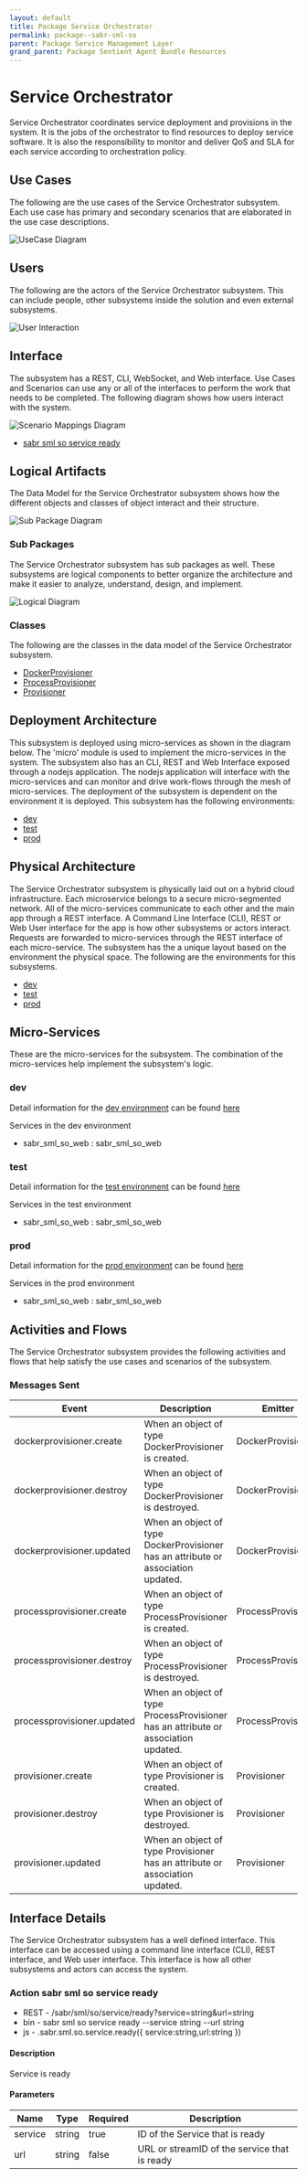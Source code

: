 ```yaml
---
layout: default
title: Package Service Orchestrator
permalink: package--sabr-sml-so
parent: Package Service Management Layer
grand_parent: Package Sentient Agent Bundle Resources
---
```


# Service Orchestrator

Service Orchestrator coordinates service deployment and provisions in the system. It is the jobs of the orchestrator to find resources to deploy service software. It is also the responsibility to monitor and deliver QoS and SLA for each service according to orchestration policy.



## Use Cases

The following are the use cases of the Service Orchestrator subsystem. Each use case has primary and secondary scenarios
that are elaborated in the use case descriptions.



![UseCase Diagram](./usecases.png)

## Users

The following are the actors of the Service Orchestrator subsystem. This can include people, other subsystems
inside the solution and even external subsystems.



![User Interaction](./userinteraction.png)

## Interface

The subsystem has a REST, CLI, WebSocket, and Web interface. Use Cases and Scenarios can use any or all
of the interfaces to perform the work that needs to be completed. The following  diagram shows how
users interact with the system.

![Scenario Mappings Diagram](./scenariomapping.png)

* [ sabr sml so service ready](#action--sabr-sml-so-service-ready)


## Logical Artifacts

The Data Model for the  Service Orchestrator subsystem shows how the different objects and classes of object interact
and their structure.

![Sub Package Diagram](./subpackage.png)

### Sub Packages

The Service Orchestrator subsystem has sub packages as well. These subsystems are logical components to better
organize the architecture and make it easier to analyze, understand, design, and implement.



![Logical Diagram](./logical.png)

### Classes

The following are the classes in the data model of the Service Orchestrator subsystem.

* [DockerProvisioner](class-DockerProvisioner)
* [ProcessProvisioner](class-ProcessProvisioner)
* [Provisioner](class-Provisioner)



## Deployment Architecture

This subsystem is deployed using micro-services as shown in the diagram below. The 'micro' module is
used to implement the micro-services in the system. The subsystem also has an CLI, REST and Web Interface
exposed through a nodejs application. The nodejs application will interface with the micro-services and
can monitor and drive work-flows through the mesh of micro-services. The deployment of the subsystem is
dependent on the environment it is deployed. This subsystem has the following environments:
* [dev](environment--sabr-sml-so-dev)
* [test](environment--sabr-sml-so-test)
* [prod](environment--sabr-sml-so-prod)



## Physical Architecture

The Service Orchestrator subsystem is physically laid out on a hybrid cloud infrastructure. Each microservice belongs
to a secure micro-segmented network. All of the micro-services communicate to each other and the main app through a
REST interface. A Command Line Interface (CLI), REST or Web User interface for the app is how other subsystems or actors
interact. Requests are forwarded to micro-services through the REST interface of each micro-service. The subsystem has
the a unique layout based on the environment the physical space. The following are the environments for this
subsystems.
* [dev](environment--sabr-sml-so-dev)
* [test](environment--sabr-sml-so-test)
* [prod](environment--sabr-sml-so-prod)


## Micro-Services

These are the micro-services for the subsystem. The combination of the micro-services help implement
the subsystem's logic.


### dev

Detail information for the [dev environment](environment--sabr-sml-so-dev)
can be found [here](environment--sabr-sml-so-dev)

Services in the dev environment

* sabr_sml_so_web : sabr_sml_so_web


### test

Detail information for the [test environment](environment--sabr-sml-so-test)
can be found [here](environment--sabr-sml-so-test)

Services in the test environment

* sabr_sml_so_web : sabr_sml_so_web


### prod

Detail information for the [prod environment](environment--sabr-sml-so-prod)
can be found [here](environment--sabr-sml-so-prod)

Services in the prod environment

* sabr_sml_so_web : sabr_sml_so_web


## Activities and Flows
The Service Orchestrator subsystem provides the following activities and flows that help satisfy the use
cases and scenarios of the subsystem.




### Messages Sent

| Event | Description | Emitter |
|-------|-------------|---------|
| dockerprovisioner.create |  When an object of type DockerProvisioner is created. | DockerProvisioner
| dockerprovisioner.destroy |  When an object of type DockerProvisioner is destroyed. | DockerProvisioner
| dockerprovisioner.updated |  When an object of type DockerProvisioner has an attribute or association updated. | DockerProvisioner
| processprovisioner.create |  When an object of type ProcessProvisioner is created. | ProcessProvisioner
| processprovisioner.destroy |  When an object of type ProcessProvisioner is destroyed. | ProcessProvisioner
| processprovisioner.updated |  When an object of type ProcessProvisioner has an attribute or association updated. | ProcessProvisioner
| provisioner.create |  When an object of type Provisioner is created. | Provisioner
| provisioner.destroy |  When an object of type Provisioner is destroyed. | Provisioner
| provisioner.updated |  When an object of type Provisioner has an attribute or association updated. | Provisioner



## Interface Details
The Service Orchestrator subsystem has a well defined interface. This interface can be accessed using a
command line interface (CLI), REST interface, and Web user interface. This interface is how all other
subsystems and actors can access the system.

### Action  sabr sml so service ready



* REST - /sabr/sml/so/service/ready?service=string&amp;url=string
* bin -  sabr sml so service ready --service string --url string
* js - .sabr.sml.so.service.ready({ service:string,url:string })

#### Description
Service is ready

#### Parameters

| Name | Type | Required | Description |
|---|---|---|---|
| service | string |true | ID of the Service that is ready |
| url | string |false | URL or streamID of the service that is ready |




